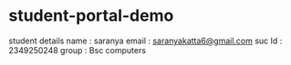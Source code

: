 # student-portal-demo
student details
name : saranya
email : saranyakatta6@gmail.com
suc Id : 2349250248
group : Bsc computers
